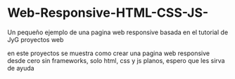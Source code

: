 # Web-Responsive-HTML-CSS-JS-
Un pequeño ejemplo de una pagina web responsive basada en el tutorial de JyG proyectos web

en este proyectos se muestra como crear una pagina web responsive desde cero sin frameworks, solo html, css y js planos, espero que les sirva de ayuda
